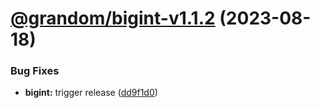 # [@grandom/bigint-v1.1.2](https://github.com/grandom-library/grandom-js/compare/@grandom/bigint-v1.1.1...@grandom/bigint-v1.1.2) (2023-08-18)


### Bug Fixes

* **bigint:** trigger release ([dd9f1d0](https://github.com/grandom-library/grandom-js/commit/dd9f1d05178811ca2bad5847902ca1ce65cceb9d))

